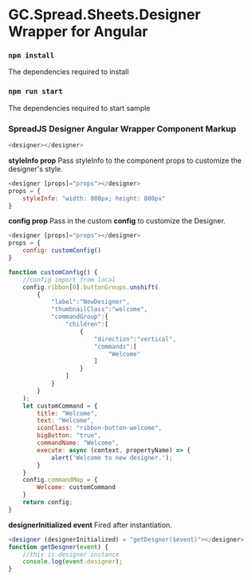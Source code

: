 # GC.Spread.Sheets.Designer Wrapper for Angular

### `npm install`
The dependencies required to install

### `npm run start`
The dependencies required to start sample

### SpreadJS Designer Angular Wrapper Component Markup
```js
<designer></designer>
```

**styleInfo prop** Pass styleInfo to the component props to customize the designer's style.
```js
<designer [props]="props"></designer>
props = {
    styleInfo: "width: 800px; height: 800px"
}
```

**config prop** Pass in the custom **config** to customize the Designer.
```js
<designer [props]="props"></designer>
props = {
    config: customConfig()
}

function customConfig() {
    //config import from local
    config.ribbon[0].buttonGroups.unshift(
        {
            "label":"NewDesigner",
            "thumbnailClass":"welcome",
            "commandGroup":{
                "children":[
                    {
                        "direction":"vertical",
                        "commands":[
                            "Welcome"
                        ]
                    }
                ]
            }
        }
    );
    let customCommand = {
        title: "Welcome",
        text: "Welcome",
        iconClass: "ribbon-button-welcome",
        bigButton: "true",
        commandName: "Welcome",
        execute: async (context, propertyName) => {
            alert('Welcome to new designer.');
        }
    }
    config.commandMap = {
        Welcome: customCommand
    }
    return config;
}
```
**designerInitialized event** Fired after instantiation.
```js
<designer (designerInitialized) = "getDesgner($event)"></designer>
function getDesgner(event) {
    //this is designer instance
    console.log(event.designer);
}
```